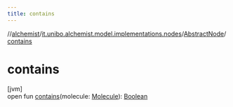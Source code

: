 ```yaml
---
title: contains
---
```

//[alchemist](../../../index.html)/[it.unibo.alchemist.model.implementations.nodes](../index.html)/[AbstractNode](index.html)/[contains](contains.html)



# contains



[jvm]\
open fun [contains](contains.html)(molecule: [Molecule](../../it.unibo.alchemist.model.interfaces/-molecule/index.html)): [Boolean](https://kotlinlang.org/api/latest/jvm/stdlib/kotlin/-boolean/index.html)




